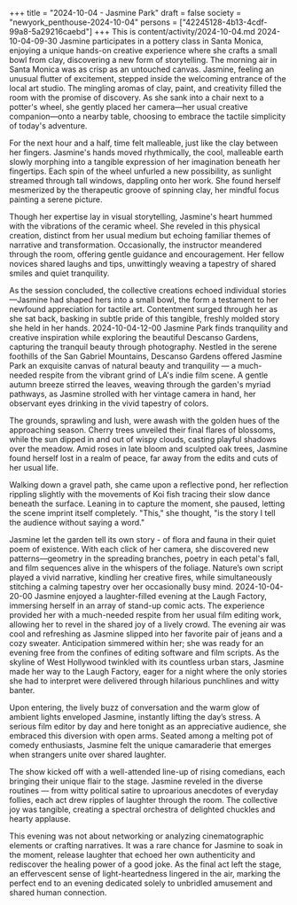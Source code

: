+++
title = "2024-10-04 - Jasmine Park"
draft = false
society = "newyork_penthouse-2024-10-04"
persons = ["42245128-4b13-4cdf-99a8-5a29216caebd"]
+++
This is content/activity/2024-10-04.md
2024-10-04-09-30
Jasmine participates in a pottery class in Santa Monica, enjoying a unique hands-on creative experience where she crafts a small bowl from clay, discovering a new form of storytelling.
The morning air in Santa Monica was as crisp as an untouched canvas. Jasmine, feeling an unusual flutter of excitement, stepped inside the welcoming entrance of the local art studio. The mingling aromas of clay, paint, and creativity filled the room with the promise of discovery. As she sank into a chair next to a potter's wheel, she gently placed her camera—her usual creative companion—onto a nearby table, choosing to embrace the tactile simplicity of today's adventure.

For the next hour and a half, time felt malleable, just like the clay between her fingers. Jasmine's hands moved rhythmically, the cool, malleable earth slowly morphing into a tangible expression of her imagination beneath her fingertips. Each spin of the wheel unfurled a new possibility, as sunlight streamed through tall windows, dappling onto her work. She found herself mesmerized by the therapeutic groove of spinning clay, her mindful focus painting a serene picture.

Though her expertise lay in visual storytelling, Jasmine's heart hummed with the vibrations of the ceramic wheel. She reveled in this physical creation, distinct from her usual medium but echoing familiar themes of narrative and transformation. Occasionally, the instructor meandered through the room, offering gentle guidance and encouragement. Her fellow novices shared laughs and tips, unwittingly weaving a tapestry of shared smiles and quiet tranquility.

As the session concluded, the collective creations echoed individual stories—Jasmine had shaped hers into a small bowl, the form a testament to her newfound appreciation for tactile art. Contentment surged through her as she sat back, basking in subtle pride of this tangible, freshly molded story she held in her hands.
2024-10-04-12-00
Jasmine Park finds tranquility and creative inspiration while exploring the beautiful Descanso Gardens, capturing the tranquil beauty through photography.
Nestled in the serene foothills of the San Gabriel Mountains, Descanso Gardens offered Jasmine Park an exquisite canvas of natural beauty and tranquility — a much-needed respite from the vibrant grind of LA's indie film scene. A gentle autumn breeze stirred the leaves, weaving through the garden's myriad pathways, as Jasmine strolled with her vintage camera in hand, her observant eyes drinking in the vivid tapestry of colors.

The grounds, sprawling and lush, were awash with the golden hues of the approaching season. Cherry trees unveiled their final flares of blossoms, while the sun dipped in and out of wispy clouds, casting playful shadows over the meadow. Amid roses in late bloom and sculpted oak trees, Jasmine found herself lost in a realm of peace, far away from the edits and cuts of her usual life.

Walking down a gravel path, she came upon a reflective pond, her reflection rippling slightly with the movements of Koi fish tracing their slow dance beneath the surface. Leaning in to capture the moment, she paused, letting the scene imprint itself completely. "This," she thought, "is the story I tell the audience without saying a word."

Jasmine let the garden tell its own story - of flora and fauna in their quiet poem of existence. With each click of her camera, she discovered new patterns—geometry in the spreading branches, poetry in each petal's fall, and film sequences alive in the whispers of the foliage. Nature’s own script played a vivid narrative, kindling her creative fires, while simultaneously stitching a calming tapestry over her occasionally busy mind.
2024-10-04-20-00
Jasmine enjoyed a laughter-filled evening at the Laugh Factory, immersing herself in an array of stand-up comic acts. The experience provided her with a much-needed respite from her usual film editing work, allowing her to revel in the shared joy of a lively crowd.
The evening air was cool and refreshing as Jasmine slipped into her favorite pair of jeans and a cozy sweater. Anticipation simmered within her; she was ready for an evening free from the confines of editing software and film scripts. As the skyline of West Hollywood twinkled with its countless urban stars, Jasmine made her way to the Laugh Factory, eager for a night where the only stories she had to interpret were delivered through hilarious punchlines and witty banter.

Upon entering, the lively buzz of conversation and the warm glow of ambient lights enveloped Jasmine, instantly lifting the day’s stress. A serious film editor by day and here tonight as an appreciative audience, she embraced this diversion with open arms. Seated among a melting pot of comedy enthusiasts, Jasmine felt the unique camaraderie that emerges when strangers unite over shared laughter.

The show kicked off with a well-attended line-up of rising comedians, each bringing their unique flair to the stage. Jasmine reveled in the diverse routines — from witty political satire to uproarious anecdotes of everyday follies, each act drew ripples of laughter through the room. The collective joy was tangible, creating a spectral orchestra of delighted chuckles and hearty applause.

This evening was not about networking or analyzing cinematographic elements or crafting narratives. It was a rare chance for Jasmine to soak in the moment, release laughter that echoed her own authenticity and rediscover the healing power of a good joke. As the final act left the stage, an effervescent sense of light-heartedness lingered in the air, marking the perfect end to an evening dedicated solely to unbridled amusement and shared human connection.
